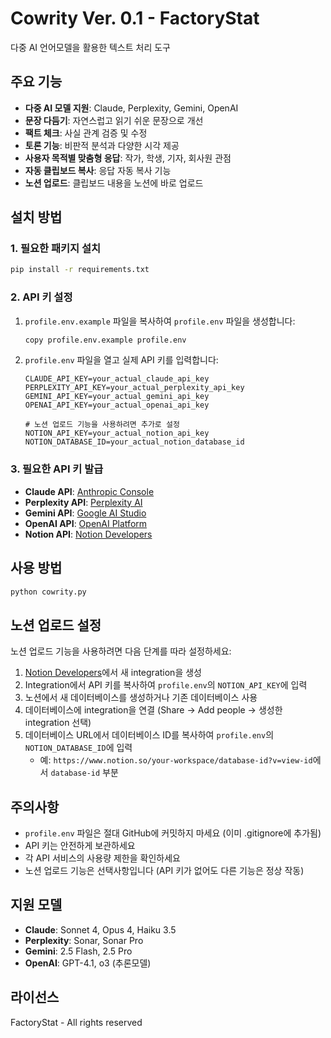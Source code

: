 # Cowrity Ver. 0.1 - FactoryStat

다중 AI 언어모델을 활용한 텍스트 처리 도구

## 주요 기능

- **다중 AI 모델 지원**: Claude, Perplexity, Gemini, OpenAI
- **문장 다듬기**: 자연스럽고 읽기 쉬운 문장으로 개선
- **팩트 체크**: 사실 관계 검증 및 수정
- **토론 기능**: 비판적 분석과 다양한 시각 제공
- **사용자 목적별 맞춤형 응답**: 작가, 학생, 기자, 회사원 관점
- **자동 클립보드 복사**: 응답 자동 복사 기능
- **노션 업로드**: 클립보드 내용을 노션에 바로 업로드

## 설치 방법

### 1. 필요한 패키지 설치

```bash
pip install -r requirements.txt
```

### 2. API 키 설정

1. `profile.env.example` 파일을 복사하여 `profile.env` 파일을 생성합니다:
   ```bash
   copy profile.env.example profile.env
   ```

2. `profile.env` 파일을 열고 실제 API 키를 입력합니다:
   ```
   CLAUDE_API_KEY=your_actual_claude_api_key
   PERPLEXITY_API_KEY=your_actual_perplexity_api_key
   GEMINI_API_KEY=your_actual_gemini_api_key
   OPENAI_API_KEY=your_actual_openai_api_key
   
   # 노션 업로드 기능을 사용하려면 추가로 설정
   NOTION_API_KEY=your_actual_notion_api_key
   NOTION_DATABASE_ID=your_actual_notion_database_id
   ```

### 3. 필요한 API 키 발급

- **Claude API**: [Anthropic Console](https://console.anthropic.com)
- **Perplexity API**: [Perplexity AI](https://perplexity.ai)
- **Gemini API**: [Google AI Studio](https://aistudio.google.com/app/apikey)
- **OpenAI API**: [OpenAI Platform](https://platform.openai.com/api-keys)
- **Notion API**: [Notion Developers](https://developers.notion.com)

## 사용 방법

```bash
python cowrity.py
```

## 노션 업로드 설정

노션 업로드 기능을 사용하려면 다음 단계를 따라 설정하세요:

1. [Notion Developers](https://developers.notion.com)에서 새 integration을 생성
2. Integration에서 API 키를 복사하여 `profile.env`의 `NOTION_API_KEY`에 입력
3. 노션에서 새 데이터베이스를 생성하거나 기존 데이터베이스 사용
4. 데이터베이스에 integration을 연결 (Share → Add people → 생성한 integration 선택)
5. 데이터베이스 URL에서 데이터베이스 ID를 복사하여 `profile.env`의 `NOTION_DATABASE_ID`에 입력
   - 예: `https://www.notion.so/your-workspace/database-id?v=view-id`에서 `database-id` 부분

## 주의사항

- `profile.env` 파일은 절대 GitHub에 커밋하지 마세요 (이미 .gitignore에 추가됨)
- API 키는 안전하게 보관하세요
- 각 API 서비스의 사용량 제한을 확인하세요
- 노션 업로드 기능은 선택사항입니다 (API 키가 없어도 다른 기능은 정상 작동)

## 지원 모델

- **Claude**: Sonnet 4, Opus 4, Haiku 3.5
- **Perplexity**: Sonar, Sonar Pro
- **Gemini**: 2.5 Flash, 2.5 Pro
- **OpenAI**: GPT-4.1, o3 (추론모델)

## 라이선스

FactoryStat - All rights reserved
